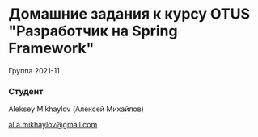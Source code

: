 ﻿# Домашние задания к курсу OTUS "Разработчик на Spring Framework"

Группа 2021-11

### Студент
Aleksey Mikhaylov (Алексей Михайлов)

al.a.mikhaylov@gmail.com
